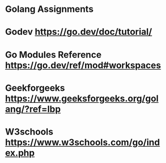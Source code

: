 # Golang Assignments

# Godev https://go.dev/doc/tutorial/

# Go Modules Reference  https://go.dev/ref/mod#workspaces

# Geekforgeeks https://www.geeksforgeeks.org/golang/?ref=lbp
# W3schools  https://www.w3schools.com/go/index.php
